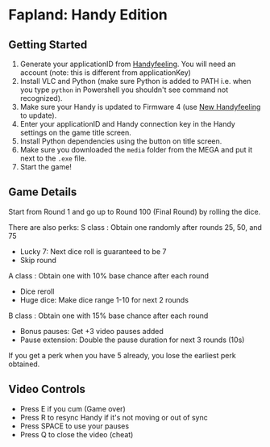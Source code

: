 # Fapland: Handy Edition

## Getting Started

1) Generate your applicationID from [Handyfeeling](https://user.handyfeeling.com/).
You will need an account (note: this is different from applicationKey)
2) Install VLC and Python (make sure Python is added to PATH
i.e. when you type `python` in Powershell you shouldn't see command not recognized).
3) Make sure your Handy is updated to Firmware 4
(use [New Handyfeeling](https://new.handyfeeling.com/) to update).
4) Enter your applicationID and Handy connection key
in the Handy settings on the game title screen.
5) Install Python dependencies using the button on title screen.
6) Make sure you downloaded the `media` folder from the MEGA
and put it next to the `.exe` file.
7) Start the game!

## Game Details

Start from Round 1 and go up to Round 100 (Final Round) by rolling the dice.

There are also perks:
S class : Obtain one randomly after rounds 25, 50, and 75

- Lucky 7: Next dice roll is guaranteed to be 7
- Skip round

A class : Obtain one with 10% base chance after each round

- Dice reroll
- Huge dice: Make dice range 1-10 for next 2 rounds

B class : Obtain one with 15% base chance after each round

- Bonus pauses: Get +3 video pauses added
- Pause extension: Double the pause duration for next 3 rounds (10s)

If you get a perk when you have 5 already, you lose the earliest perk obtained.

## Video Controls

- Press E if you cum (Game over)
- Press R to resync Handy if it's not moving or out of sync
- Press SPACE to use your pauses
- Press Q to close the video (cheat)
